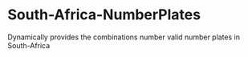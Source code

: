 # South-Africa-NumberPlates
Dynamically provides the combinations number valid number plates in South-Africa
